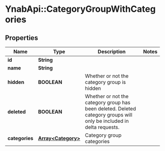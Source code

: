 # YnabApi::CategoryGroupWithCategories

## Properties
Name | Type | Description | Notes
------------ | ------------- | ------------- | -------------
**id** | **String** |  | 
**name** | **String** |  | 
**hidden** | **BOOLEAN** | Whether or not the category group is hidden | 
**deleted** | **BOOLEAN** | Whether or not the category group has been deleted.  Deleted category groups will only be included in delta requests. | 
**categories** | [**Array&lt;Category&gt;**](Category.md) | Category group categories | 


